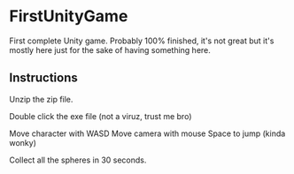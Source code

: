 # FirstUnityGame

 First complete Unity game. Probably 100% finished, it's not great but it's mostly here just for the sake of having something here.

## Instructions

Unzip the zip file.

Double click the exe file (not a viruz, trust me bro)

Move character with WASD
Move camera with mouse
Space to jump (kinda wonky)

Collect all the spheres in 30 seconds.
